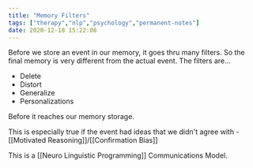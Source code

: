 ```yaml
---
title: "Memory Filters"
tags: ["therapy","nlp","psychology","permanent-notes"]
date: 2020-12-18 15:22:08
---
```


Before we store an event in our memory, it goes thru many filters. So the final memory is very different from the actual event. The filters are...

- Delete
- Distort
- Generalize 
- Personalizations

Before it reaches our memory storage.

This is especially true if the event had ideas that we didn't agree with - [[Motivated Reasoning]]/[[Confirmation Bias]]

This is a [[Neuro Linguistic Programming]] Communications Model.

